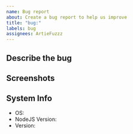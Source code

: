 ```yaml
---
name: Bug report
about: Create a bug report to help us improve
title: "bug:"
labels: bug
assignees: ArtieFuzzz
---
```


## Describe the bug

<!-- A clear and concise description of what the bug is. -->

## Screenshots

<!-- If applicable, add screenshots to help explain your problem. -->

## System Info

- OS: <!-- [e.g. Linux, Windows or MacOS] -->
- NodeJS Version:
- Version: <!-- [e.g. v1.1.4] -->
